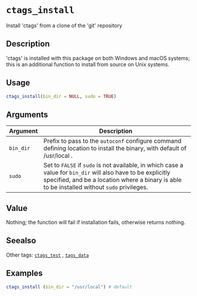 # `ctags_install`

Install 'ctags' from a clone of the 'git' repository


## Description

'ctags' is installed with this package on both Windows and macOS systems;
 this is an additional function to install from source on Unix systems.


## Usage

```r
ctags_install(bin_dir = NULL, sudo = TRUE)
```


## Arguments

Argument      |Description
------------- |----------------
`bin_dir`     |     Prefix to pass to the `autoconf` configure command defining location to install the binary, with default of /usr/local .
`sudo`     |     Set to `FALSE` if `sudo` is not available, in which case a value for `bin_dir` will also have to be explicitly specified, and be a location where a binary is able to be installed without `sudo` privileges.


## Value

Nothing; the function will fail if installation fails, otherwise
 returns nothing.


## Seealso

Other tags:
 [`ctags_test`](#ctagstest) ,
 [`tags_data`](#tagsdata)


## Examples

```r
ctags_install (bin_dir = "/usr/local") # default
```


